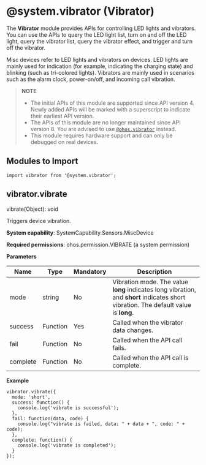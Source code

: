 # @system.vibrator (Vibrator)


The **Vibrator** module provides APIs for controlling LED lights and vibrators. You can use the APIs to query the LED light list, turn on and off the LED light, query the vibrator list, query the vibrator effect, and trigger and turn off the vibrator.

Misc devices refer to LED lights and vibrators on devices. LED lights are mainly used for indication (for example, indicating the charging state) and blinking (such as tri-colored lights). Vibrators are mainly used in scenarios such as the alarm clock, power-on/off, and incoming call vibration.


> **NOTE**
> - The initial APIs of this module are supported since API version 4. Newly added APIs will be marked with a superscript to indicate their earliest API version.
> - The APIs of this module are no longer maintained since API version 8. You are advised to use [`@ohos.vibrator`](js-apis-vibrator.md) instead.
> - This module requires hardware support and can only be debugged on real devices.


## Modules to Import


```
import vibrator from '@system.vibrator';
```

## vibrator.vibrate

vibrate(Object): void

Triggers device vibration.

**System capability**: SystemCapability.Sensors.MiscDevice

**Required permissions**: ohos.permission.VIBRATE (a system permission)

**Parameters**

| Name| Type| Mandatory| Description|
| -------- | -------- | -------- | -------- |
| mode | string | No| Vibration mode. The value **long** indicates long vibration, and **short** indicates short vibration. The default value is **long**.|
| success | Function | Yes| Called when the vibrator data changes.|
| fail | Function | No| Called when the API call fails.|
| complete | Function | No| Called when the API call is complete.|

**Example**

```
vibrator.vibrate({
  mode: 'short',
  success: function() {
    console.log('vibrate is successful');
  },
  fail: function(data, code) {
    console.log("vibrate is failed, data: " + data + ", code: " + code);
  },
  complete: function() {
    console.log('vibrate is completed');
  }
});
```
